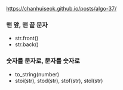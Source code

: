 https://chanhuiseok.github.io/posts/algo-37/

### 맨 앞, 맨 끝 문자
- str.front()
- str.back()
### 숫자를 문자로, 문자를 숫자로
- to_string(number)
- stoi(str), stod(str), stof(str), stol(str)
### 
